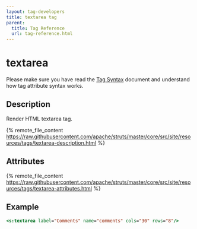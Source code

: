 ```yaml
---
layout: tag-developers
title: textarea tag
parent:
  title: Tag Reference
  url: tag-reference.html
---
```


# textarea

Please make sure you have read the [Tag Syntax](tag-syntax) document and understand how tag attribute syntax works.

## Description

Render HTML textarea tag.

{% remote_file_content https://raw.githubusercontent.com/apache/struts/master/core/src/site/resources/tags/textarea-description.html %}

## Attributes

{% remote_file_content https://raw.githubusercontent.com/apache/struts/master/core/src/site/resources/tags/textarea-attributes.html %}

## Example

```jsp
<s:textarea label="Comments" name="comments" cols="30" rows="8"/>
```